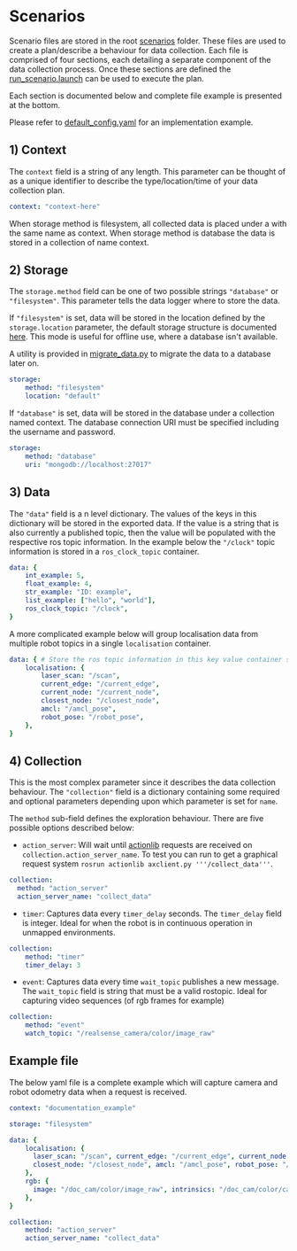 # Scenarios

Scenario files are stored in the root [scenarios](../scenarios) folder. 
These files are used to create a plan/describe a behaviour for data collection.
Each file is comprised of four sections, each detailing a separate component of the data collection process.
Once these sections are defined the [run_scenario.launch](../launch/run_scenario.launch) can be used to execute the plan.

Each section is documented below and complete file example is presented at the bottom.

Please refer to [default_config.yaml](../scenarios/default_config.yaml) for an implementation example.

## 1) Context

The `context` field is a string of any length.
This parameter can be thought of as a unique identifier to describe the type/location/time of your data collection plan.
 
```yaml
context: "context-here"
```

When storage method is filesystem, all collected data is placed under a with the same name as context. 
When storage method is database the data is stored in a collection of name context.

## 2) Storage

The `storage.method` field can be one of two possible strings `"database"` or `"filesystem"`.
This parameter tells the data logger where to store the data. 

If `"filesystem"` is set, data will be stored in the location defined by the `storage.location` parameter, 
the default storage structure is documented [here](../stored_topics/readme.md). This mode is useful for offline use, 
where a database isn't available. 

A utility is provided in [migrate_data.py](../src/topic_store/migrate_data.py) to migrate the data to a database later on.

```yaml
storage: 
    method: "filesystem"
    location: "default"
```

If `"database"` is set, data will be stored in the database under a collection named context. 
The database connection URI must be specified including the username and password.
 
```yaml
storage: 
    method: "database"
    uri: "mongodb://localhost:27017" 
```

## 3) Data

The `"data"` field is a n level dictionary. The values of the keys in this dictionary will be stored 
in the exported data. If the value is a string that is also currently a published topic, then the value will be populated with
the respective ros topic information.
In the example below the `"/clock"` topic information is stored in a `ros_clock_topic` container.

```yaml
data: {
    int_example: 5,
    float_example: 4,
    str_example: "ID: example",
    list_example: ["hello", "world"],
    ros_clock_topic: "/clock",
}
```

A more complicated example below will group localisation data from multiple robot topics in a single `localisation` container.

```yaml
data: { # Store the ros topic information in this key value container structure
    localisation: {
        laser_scan: "/scan",
        current_edge: "/current_edge",
        current_node: "/current_node",
        closest_node: "/closest_node",
        amcl: "/amcl_pose",
        robot_pose: "/robot_pose",
    },
}
```

## 4) Collection

This is the most complex parameter since it describes the data collection behaviour. The `"collection"` field is 
a dictionary containing some required and optional parameters depending upon which parameter is set for `name`. 

The `method` sub-field defines the exploration behaviour. 
There are five possible options described below: 

 - `action_server`: Will wait until [actionlib](http://wiki.ros.org/actionlib/Tutorials) requests are received on 
 `collection.action_server_name`. To test you can run to get a graphical request system `rosrun actionlib axclient.py '''/collect_data'''`. 
```yaml
collection:
  method: "action_server"
  action_server_name: "collect_data"
```
 - `timer`: Captures data every `timer_delay` seconds. The `timer_delay` field is integer. 
 Ideal for when the robot is in continuous operation in unmapped environments.
```yaml
collection:
    method: "timer"
    timer_delay: 3
```
 - `event`: Captures data every time `wait_topic` publishes a new message. The `wait_topic` field is string that must 
 be a valid rostopic. 
 Ideal for capturing video sequences (of rgb frames for example)
```yaml
collection:
    method: "event" 
    watch_topic: "/realsense_camera/color/image_raw"
```

## Example file 

The below yaml file is a complete example which will capture camera and robot odometry data when a request is received.

```yaml
context: "documentation_example"

storage: "filesystem"

data: {
    localisation: {
      laser_scan: "/scan", current_edge: "/current_edge", current_node: "/current_node",
      closest_node: "/closest_node", amcl: "/amcl_pose", robot_pose: "/robot_pose"
    },
    rgb: {
      image: "/doc_cam/color/image_raw", intrinsics: "/doc_cam/color/camera_info"
    },
}

collection:
    method: "action_server"
    action_server_name: "collect_data"
```